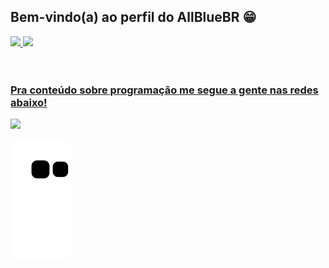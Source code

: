 ## Bem-vindo(a) ao perfil do AllBlueBR 😁

 <div>
   <a href="https://github.com/AllBlueBR">
   <img height="180em" src="https://github-readme-stats.vercel.app/api?username=AllBlueBR&show_icons=true&theme=tokyonight&include_all_commits=true&count_private=true"/>
   <img height="180em" src="https://github-readme-stats.vercel.app/api/top-langs/?username=AllBlueBR&layout=compact&langs_count=6&theme=tokyonight"/>
</div>
<div style="display: inline_block"><br>
  
</div>
 
 <br>
 
  ### Pra conteúdo sobre programação me segue a gente nas redes abaixo!
 
<div>
 <a href="https://instagram.com/joao_paulo_br9" target="_blank"><img src="https://img.shields.io/badge/-Instagram-%23E4405F?style=for-the-badge&logo=instagram&logoColor=white" target="_blank"></a>
  
  ![Snake animation](https://github.com/AllBlueBR/AllBlueBR/blob/output/github-contribution-grid-snake.svg)

</div>
